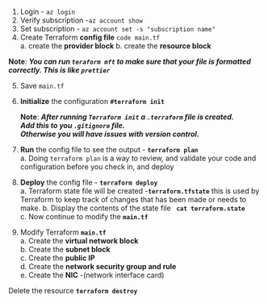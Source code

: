 1. Login - `az login`  
2. Verify subscription -`az account show`  
3. Set subscription - `az account set -s "subscription name"`  
4. Create Terraform **config file** `code main.tf`  
    a. create the **provider block** 
    b. create the **resource block**  

 **Note**: 
 ***You can run `teraform mft` to make sure that your file is formatted correctly.
 This is like `prettier`***

5. Save `main.tf`  
6. **Initialize** the configuration **`#terraform init`**  
   
   **Note**: ***After running `Terraform init` a `.terraform` file is created.  
   Add this to you `.gitignore` file.  
   Otherwise you will have issues with version control.*** 
7. **Run** the config file to see the output - **`terraform plan`**   
   a. Doing `terraform plan` is a way to review, and validate your code and configuration before you check in, and deploy 
8. **Deploy** the config file - **`terraform deploy`**    
    a. Terraform state file will be created -**`terraform.tfstate`** this is used by Terraform to keep track of changes that has been made or needs to make. 
    b. Display the contents of the state file **` cat terraform.state`**  
    c. Now continue to modify the **`main.tf`**
9.  Modify Terraform **`main.tf`**  
    a. Create the **virtual network block**  
    b.  Create the **subnet block**  
    c.  Create the **public IP**   
    d.  Create the **network security group and rule**      
    e. Create the **NIC** -(network interface card)  

 Delete the resource **`terraform destroy`**